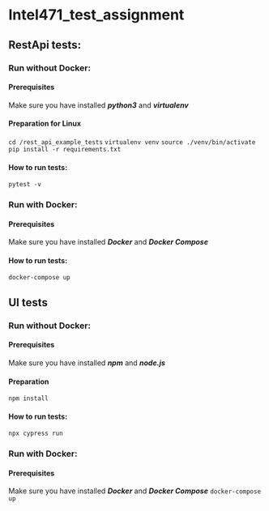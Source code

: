 # Intel471_test_assignment

## RestApi tests:
### Run without Docker:
#### Prerequisites
Make sure you have installed ___python3___ and ___virtualenv___
#### Preparation for Linux
``cd /rest_api_example_tests``
``virtualenv venv``
``source ./venv/bin/activate``
``pip install -r requirements.txt``
#### How to run tests:
``pytest -v``
### Run with Docker:
#### Prerequisites
Make sure you have installed ___Docker___ and ___Docker Compose___
#### How to run tests:
``docker-compose up``

## UI tests
### Run without Docker:
#### Prerequisites
Make sure you have installed ___npm___ and ___node.js___
#### Preparation
``npm install``
#### How to run tests:
``npx cypress run``
### Run with Docker:
#### Prerequisites
Make sure you have installed ___Docker___ and ___Docker Compose___
``docker-compose up``
